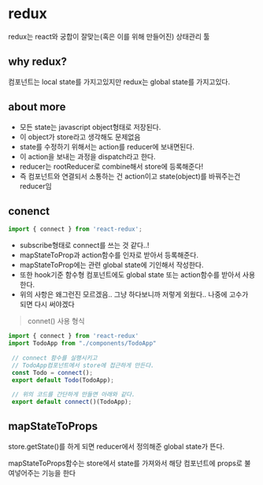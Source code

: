 # redux
redux는 react와 궁합이 잘맞는(혹은 이를 위해 만들어진) 상태관리 툴

## why redux?
컴포넌트는 local state를 가지고있지만 redux는 global state를 가지고있다.

## about more
- 모든 state는 javascript object형태로 저장된다.
- 이 object가 store라고 생각해도 문제없음
- state를 수정하기 위해서는 action를 reducer에 보내면된다.
- 이 action을 보내는 과정을 dispatch라고 한다.
- reducer는 rootReducer로 combine해서 store에 등록해준다!
- 즉 컴포넌트와 연결되서 소통하는 건 action이고 state(object)를 바꿔주는건 reducer임

## conenct
```js
import { connect } from 'react-redux';
```
- subscribe형태로 connect를 쓰는 것 같다..!
- mapStateToProp과 action함수를 인자로 받아서 등록해준다. 
- mapStateToProp에는 관련 global state에 기인해서 작성한다.
- 또한 hook기준 함수형 컴포넌트에도 global state 또는 action함수를 받아서 사용한다.
- 위의 사항은 왜그런진 모르겠음.. 그냥 하다보니까 저렇게 외웠다.. 나중에 고수가 되면 다시 써야겠다

> connet() 사용 형식
```js
import { connect } from 'react-redux'
import TodoApp from "./components/TodoApp"
 
 // connect 함수를 실행시키고 
 // TodoApp컴포넌트에서 store에 접근하게 만든다.
 const Todo = connect();
 export default Todo(TodoApp);
 
 // 위의 코드를 간단하게 만들면 아래와 같다.
 export default connect()(TodoApp);
```



## mapStateToProps
store.getState()를 하게 되면 reducer에서 정의해준 global state가 뜬다.

mapStateToProps함수는 store에서 state를 가져와서 해당 컴포넌트에 props로 불여넣어주는 기능을 한다 
